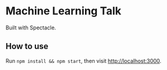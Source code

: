 # Machine Learning Talk

Built with Spectacle.

## How to use

Run `npm install && npm start`, then visit [http://localhost:3000](http://localhost:3000).
